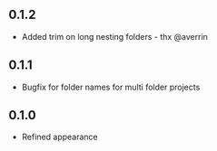 ## 0.1.2
* Added trim on long nesting folders - thx @averrin
## 0.1.1
* Bugfix for folder names for multi folder projects
## 0.1.0
* Refined appearance
